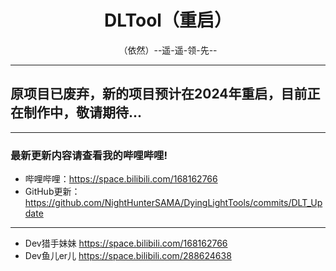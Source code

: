 <div align="center">
    <h1> DLTool（重启） </h1>
    （依然）--遥-遥-领-先--
</div>

-----
## 原项目已废弃，新的项目预计在2024年重启，目前正在制作中，敬请期待...

-----

### 最新更新内容请查看我的哔哩哔哩!  
- 哔哩哔哩：https://space.bilibili.com/168162766
- GitHub更新：https://github.com/NightHunterSAMA/DyingLightTools/commits/DLT_Update  
-----

- Dev猎手妹妹  https://space.bilibili.com/168162766
- Dev鱼儿er儿  https://space.bilibili.com/288624638
